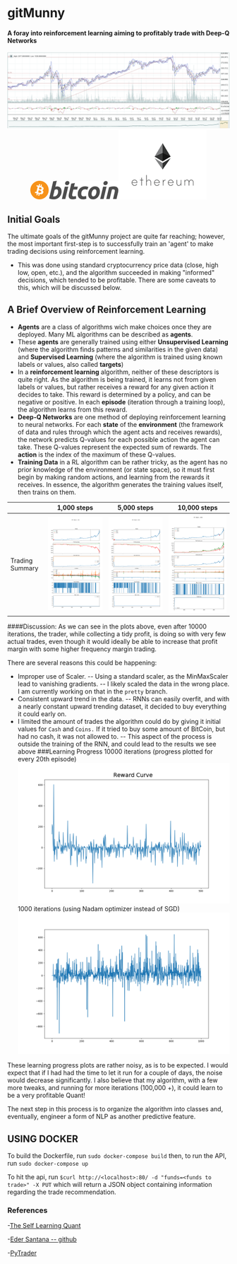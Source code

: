 # gitMunny
#### A foray into reinforcement learning aiming to profitably trade with Deep-Q Networks
<div style = 'text-align: center'>
<img src=./images/bitcoinExchange.png>
<img src=./images/Bitcoin_logo.png><img src=./images/ethereumLogo.png>
</div>

## Initial Goals
The ultimate goals of the gitMunny project are quite far reaching; however, the most important first-step is to successfully train an 'agent' to make trading decisions using reinforcement learning.
- This was done using standard cryptocurrency price data (close, high low, open, etc.), and the algorithm succeeded in making "informed" decisions, which tended to be profitable. There are some caveats to this, which will be discussed below.

## A Brief Overview of Reinforcement Learning

- **Agents** are a class of algorithms wich make choices once they are deployed. Many ML algorithms can be described as **agents**.
- These **agents** are generally trained using either **Unsupervised Learning** (where the algorithm finds patterns and similarities in the given data) and **Supervised Learning** (where the algorithm is trained using known labels or values, also called **targets**)
- In a **reinforcement learning** algorithm, neither of these descriptors is quite right. As the algorithm is being trained, it learns not from given labels or values, but rather receives a reward for any given action it decides to take. This reward is determined by a policy, and can be negative or positive. In each **episode** (iteration through a training loop), the algorithm learns from this reward.
- **Deep-Q Networks** are one method of deploying reinforcement learning to neural networks. For each **state** of the **environment** (the framework of data and rules through which the agent acts and receives rewards), the network predicts Q-values for each possible action the agent can take. These Q-values represent the expected sum of rewards. The **action** is the index of the maximum of these Q-values.
- **Training Data** in a RL algorithm can be rather tricky, as the agent has no prior knowledge of the environment (or state space), so it must first begin by making random actions, and learning from the rewards it receives. In essence, the algorithm generates the training values itself, then trains on them.  

| | 1,000 steps | 5,000 steps | 10,000 steps|
|---| --- | --- | ---|
|Trading Summary| ![RL1](./src/BTC_1000sgd_summary.png) | ![RL2](./src/BTC_5000sgd_summary.png) | ![RL3](src/BTC_10000sgd_summary.png)|

####Discussion:
As we can see in the plots above, even after 10000 iterations, the trader, while collecting a tidy profit, is doing so with very few actual trades, even though it would ideally be able to increase that profit margin with some higher frequency margin trading.

There are several reasons this could be happening:
- Improper use of Scaler.
-- Using a standard scaler, as the MinMaxScaler lead to vanishing gradients.
-- I likely scaled the data in the wrong place. I am currently working on that in the `pretty` branch.
- Consistent upward trend in the data.
-- RNNs can easily overfit, and with a nearly constant upward trending dataset, it decided to buy everything it could early on.
- I limited the amount of trades the algorithm could do by giving it initial values for `Cash` and `Coins.` If it tried to buy some amount of BitCoin, but had no cash, it was not allowed to.
-- This aspect of the process is outside the training of the RNN, and could lead to the results we see above
###Learning Progress
10000 iterations (progress plotted for every 20th episode)
![Progress](src/reward_curve_sgd.png)
1000 iterations (using Nadam optimizer instead of SGD)
![progress](src/reward_curve.png)

These learning progress plots are rather noisy, as is to be expected. I would expect that if I had had the time to let it run for a couple of days, the noise would decrease significantly. I also believe that my algorithm, with a few more tweaks, and running for more iterations (100,000 +), it could learn to be a very profitable Quant!

The next step in this process is to organize the algorithm into classes and, eventually, engineer a form of NLP as another predictive feature.

## USING DOCKER
To build the Dockerfile, run
`sudo docker-compose build`
then, to run the API, run
`sudo docker-compose up`

To hit the api, run
`$curl http://<localhost>:80/ -d "funds=<funds to trade>" -X PUT`
which will return a JSON object containing information regarding the trade recommendation.

### References
-[The Self Learning Quant](https://hackernoon.com/the-self-learning-quant-d3329fcc9915)

-[Eder Santana -- github](https://github.com/EderSantana/X)

-[PyTrader](https://github.com/owocki/pytrader/)
